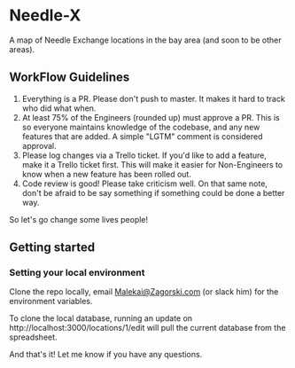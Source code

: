 # Needle-X

A map of Needle Exchange locations in the bay area (and soon to be other areas).

## WorkFlow Guidelines

1. Everything is a PR.  Please don't push to master.  It makes it hard to track who did what when.
2. At least 75% of the Engineers (rounded up) must approve a PR.  This is so everyone maintains knowledge of the codebase, and any new features that are added.  A simple "LGTM" comment is considered approval.
3. Please log changes via a Trello ticket.  If you'd like to add a feature, make it a Trello ticket first.  This will make it easier for Non-Engineers to know when a new feature has been rolled out.
4. Code review is good!  Please take criticism well.  On that same note, don't be afraid to be say something if something could be done a better way.

So let's go change some lives people!

## Getting started

### Setting your local environment

Clone the repo locally, email Malekai@Zagorski.com (or slack him) for the environment variables.

To clone the local database, running an update on http://localhost:3000/locations/1/edit will pull the current database from the spreadsheet.

And that's it!  Let me know if you have any questions.
